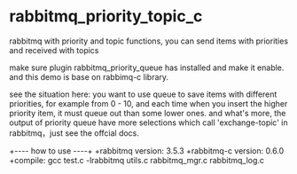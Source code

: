 # rabbitmq_priority_topic_c
rabbitmq with priority and topic functions, you can send items with priorities and received with topics

make sure plugin rabbitmq_priority_queue has installed and make it enable.
and this demo is base on rabbimq-c library.

see the situation here: 
you want to use queue to save items with different priorities, for example from 0 - 10, and each time when you insert the higher priority item, it must queue out than some lower ones.
and what's more, the output of priority queue have more selections which call 'exchange-topic' in rabbitmq，just see the offcial docs. 

+---- how to use ----+
+rabbitmq version: 3.5.3
+rabbitmq-c version: 0.6.0 
+compile:
gcc test.c -lrabbitmq utils.c rabbitmq_mgr.c rabbitmq_log.c

